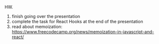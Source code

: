 HW.
1. finish going over the presentation
2. complete the task for React Hooks at the end of the presentation
3. read about memoization: https://www.freecodecamp.org/news/memoization-in-javascript-and-react/